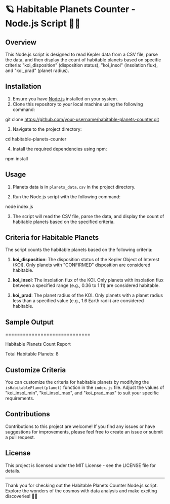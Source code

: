 # 🪐 Habitable Planets Counter - Node.js Script 🌌🚀

## Overview

This Node.js script is designed to read Kepler data from a CSV file, parse the data, and then display the count of habitable planets based on specific criteria: "koi_disposition" (disposition status), "koi_insol" (insolation flux), and "koi_prad" (planet radius).

## Installation

1. Ensure you have [Node.js](https://nodejs.org/) installed on your system.
2. Clone this repository to your local machine using the following command:

git clone https://github.com/your-username/habitable-planets-counter.git

3. Navigate to the project directory:

cd habitable-planets-counter

4. Install the required dependencies using npm:

npm install

## Usage

1. Planets data is in `planets_data.csv` in the project directory.

2. Run the Node.js script with the following command:

node index.js

3. The script will read the CSV file, parse the data, and display the count of habitable planets based on the specified criteria.

## Criteria for Habitable Planets

The script counts the habitable planets based on the following criteria:

1. **koi_disposition**: The disposition status of the Kepler Object of Interest (KOI). Only planets with "CONFIRMED" disposition are considered habitable.

2. **koi_insol**: The insolation flux of the KOI. Only planets with insolation flux between a specified range (e.g., 0.36 to 1.11) are considered habitable.

3. **koi_prad**: The planet radius of the KOI. Only planets with a planet radius less than a specified value (e.g., 1.6 Earth radii) are considered habitable.

## Sample Output

=============================

Habitable Planets Count Report

Total Habitable Planets: 8

## Customize Criteria

You can customize the criteria for habitable planets by modifying the `isHabitablePlanet(planet)` function in the `index.js` file. Adjust the values of "koi_insol_min", "koi_insol_max", and "koi_prad_max" to suit your specific requirements.

## Contributions

Contributions to this project are welcome! If you find any issues or have suggestions for improvements, please feel free to create an issue or submit a pull request.

## License

This project is licensed under the MIT License - see the LICENSE file for details.

---

Thank you for checking out the Habitable Planets Counter Node.js script. Explore the wonders of the cosmos with data analysis and make exciting discoveries! 🌌🚀
